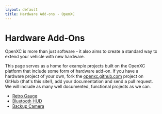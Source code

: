 ```yaml
---
layout: default
title: Hardware Add-ons - OpenXC
---
```


<div class="page-header">
    <h1>Hardware Add-Ons</h1>
</div>

OpenXC is more than just software - it also aims to create a standard way to
extend your vehicle with new hardware.

This page serves as a home for example projects built on the OpenXC platform
that include some form of hardware add-on. If you have a hardware project of
your own, fork the [openxc.github.com][] project on GitHub (that's this site!),
add your documentation and send a pull request. We will include as many well
documented, functional projects as we can.

* [Retro Gauge](/hardware/retro-gauge.html)
* [Bluetooth HUD](/hardware/bluetooth-hud.html)
* [Backup Camera](/hardware/backup-camera.html)

[openxc.github.com]: https://github.com/openxc/openxc.github.com
